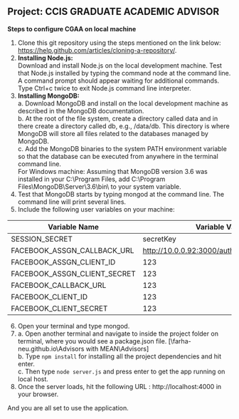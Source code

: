 ## Project: CCIS GRADUATE ACADEMIC ADVISOR  ##
**Steps to configure CGAA on local machine**
1. Clone this git repository using the steps mentioned on the link below: https://help.github.com/articles/cloning-a-repository/.
2. **Installing Node.js:**  
Download and install Node.js on the local development machine. Test that Node.js installed by typing the command node at the command line. A command prompt should appear waiting for additional commands. Type Ctrl+c twice to exit Node.js command line interpreter.
3. **Installing MongoDB:**  
    a. Download MongoDB and install on the local development machine as described in the MongoDB documentation.  
    b. At the root of the file system, create a directory called data and in there create a directory called db, e.g., /data/db. This directory is where MongoDB will store all files related to the databases managed by MongoDB.  
   c. Add the MongoDB binaries to the system PATH environment variable so that the database can be executed from anywhere in the terminal command line.   
For Windows machine: Assuming that MongoDB version 3.6 was installed in your C:\Program Files, add C:\Program Files\MongoDB\Server\3.6\bin\ to your system variable.  
4. Test that MongoDB starts by typing mongod at the command line. The command line will print several lines.  
5. Include the following user variables on your machine:  


| Variable Name  | Variable Value |
| ------------- | ------------- |
| SESSION_SECRET  | secretKey  |
| FACEBOOK_ASSGN_CALLBACK_URL  | http://10.0.0.92:3000/auth/facebook/callback  |
| FACEBOOK_ASSGN_CLIENT_ID  | 123  |
| FACEBOOK_ASSGN_CLIENT_SECRET  | 123  |
| FACEBOOK_CALLBACK_URL  | 123  |
| FACEBOOK_CLIENT_ID  | 123  |
| FACEBOOK_CLIENT_SECRET  | 123  |  

6. Open your terminal and type mongod.
7. a. Open another terminal and navigate to inside the project folder on terminal, where you would see a package.json file. [\farha-neu.github.io\Advisors with MEAN\Advisors]  
b. Type ```npm install``` for installing all the project dependencies and hit enter.  
c. Then type ```node server.js``` and press enter to get the app running on local host.    
8. Once the server loads, hit the following URL : http://localhost:4000 in your browser. 

And you are all set to use the application.
